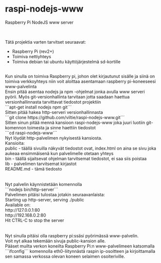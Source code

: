 # raspi-nodejs-www
Raspberry Pi NodeJS www server

<br><br>
Tätä projektia varten tarvitset seuraavat:<br>
- Raspberry Pi (rev2+)<br>
- Toimiva nettiyhteys<br>
- Toimiva debian tai ubuntu käyttöjärjestelmä sd-kortille<br>
<br>
Kun sinulla on toimiva Raspberry pi, johon olet kirjautunut sisälle ja siinä on toimiva verkkoyhteys niin voit aloittaa asentamaan raspberry pi-koneeseesi www-palvelinta<br>
Ensin pitää asentaa nodejs ja npm -ohjelmat jonka avulla www serveri pyörii. Myös git-versionhallinta tarvitaan jotta saadaan haettua versionhallinnasta tarvittavat tiedostot projektiin<br>
```apt-get install nodejs npm git```
<br>
Sitten pitää hakea http-serveri versionhallinnasta<br>
```git clone https://github.com/viltie/raspi-nodejs-www.git```
<br>
Sitten sinun pitää mennä kansioon raspi-nodejs-www joka juuri luotiin git-komennon toimesta ja sinne haettiin tiedostot<br>
```cd raspi-nodejs-www```
<br>
Nyt löydät http-palvelimen nykyisestä kansiosta.<br>
Kansioita:<br>
public - täällä sivuilla näkyvät tiedostot ovat, index.html on aina se sivu joka aukeaa ensimmäisenä kun palvelimelle otetaan yhteys<br>
bin - täällä sijaitsevat ohjelman tarvitsemat tiedostot, ei saa siis poistaa<br>
lib - palvelimen tarvitsemat kirjastot<br>
README.md - tämä tiedosto<br>
<br><br>
Nyt palvelin käynnistetään komennolla<br>
```nodejs bin/http-server```
<br>
Palvelimen pitäisi tulostaa jotakin seuraavanlaista:<br>
Starting up http-server, serving ./public<br>
Available on:<br>
http://127.0.0.1:80<br>
http://192.168.0.2:80<br>
Hit CTRL-C to stop the server<br>
<br>
<br>
Nyt sinulla pitäisi olla raspberry pi:ssäsi pyörimässä www-palvelin.<br>
Voit nyt alkaa tekemään sivuja public-kansion alle.<br>
Pääset muilta verkon koneilta Raspberry Pi:n www-palvelimeen katsomalla ```ifconfig``` komennolla eth0-liitynnästä raspin ip-osoitteen ja kirjoittamalla sen samassa verkossa olevan koneen selaimen osoiteriville.<br>
